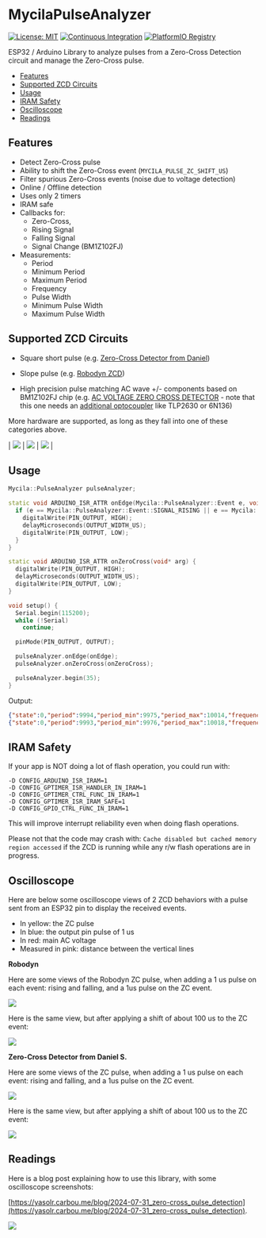 # MycilaPulseAnalyzer

[![License: MIT](https://img.shields.io/badge/License-MIT-yellow.svg)](https://opensource.org/licenses/MIT)
[![Continuous Integration](https://github.com/mathieucarbou/MycilaPulseAnalyzer/actions/workflows/ci.yml/badge.svg)](https://github.com/mathieucarbou/MycilaPulseAnalyzer/actions/workflows/ci.yml)
[![PlatformIO Registry](https://badges.registry.platformio.org/packages/mathieucarbou/library/MycilaPulseAnalyzer.svg)](https://registry.platformio.org/libraries/mathieucarbou/MycilaPulseAnalyzer)

ESP32 / Arduino Library to analyze pulses from a Zero-Cross Detection circuit and manage the Zero-Cross pulse.

- [Features](#features)
- [Supported ZCD Circuits](#supported-zcd-circuits)
- [Usage](#usage)
- [IRAM Safety](#iram-safety)
- [Oscilloscope](#oscilloscope)
- [Readings](#readings)

## Features

- Detect Zero-Cross pulse
- Ability to shift the Zero-Cross event (`MYCILA_PULSE_ZC_SHIFT_US`)
- Filter spurious Zero-Cross events (noise due to voltage detection)
- Online / Offline detection
- Uses only 2 timers
- IRAM safe
- Callbacks for:
  - Zero-Cross,
  - Rising Signal
  - Falling Signal
  - Signal Change (BM1Z102FJ)
- Measurements:
  - Period
  - Minimum Period
  - Maximum Period
  - Frequency
  - Pulse Width
  - Minimum Pulse Width
  - Maximum Pulse Width

## Supported ZCD Circuits

- Square short pulse (e.g. [Zero-Cross Detector from Daniel](https://www.pcbway.com/project/shareproject/Zero_Cross_Detector_a707a878.html))

- Slope pulse (e.g. [Robodyn ZCD](https://fr.aliexpress.com/item/1005006211999051.html))

- High precision pulse matching AC wave +/- components based on BM1Z102FJ chip (e.g. [AC VOLTAGE ZERO CROSS DETECTOR](https://www.electronics-lab.com/project/ac-voltage-zero-cross-detector/) - note that this one needs an [additional optocoupler](https://www.youtube.com/watch?v=1-9yDTj2IQw&lc=UgzWwX5jGTsKvb3e09t4AaABAg.9Vk7pMApNK39VmUSzBJooq) like TLP2630 or 6N136)

More hardware are supported, as long as they fall into one of these categories above.

| ![](https://yasolr.carbou.me/assets/img/measurements/Oscillo_ZCD.jpeg) | ![](https://yasolr.carbou.me/assets/img/measurements/Oscillo_ZCD_Robodyn.jpeg) | ![](https://www.electronics-lab.com/wp-content/uploads/2021/09/Output-Delay-Setting-DSET-Pin-Setting-Resistor-R7.jpg) |

## Usage

```cpp
Mycila::PulseAnalyzer pulseAnalyzer;

static void ARDUINO_ISR_ATTR onEdge(Mycila::PulseAnalyzer::Event e, void* arg) {
  if (e == Mycila::PulseAnalyzer::Event::SIGNAL_RISING || e == Mycila::PulseAnalyzer::Event::SIGNAL_FALLING) {
    digitalWrite(PIN_OUTPUT, HIGH);
    delayMicroseconds(OUTPUT_WIDTH_US);
    digitalWrite(PIN_OUTPUT, LOW);
  }
}

static void ARDUINO_ISR_ATTR onZeroCross(void* arg) {
  digitalWrite(PIN_OUTPUT, HIGH);
  delayMicroseconds(OUTPUT_WIDTH_US);
  digitalWrite(PIN_OUTPUT, LOW);
}

void setup() {
  Serial.begin(115200);
  while (!Serial)
    continue;

  pinMode(PIN_OUTPUT, OUTPUT);

  pulseAnalyzer.onEdge(onEdge);
  pulseAnalyzer.onZeroCross(onZeroCross);

  pulseAnalyzer.begin(35);
}
```

Output:

```json
{"state":0,"period":9994,"period_min":9975,"period_max":10014,"frequency":100.0600357,"width":1168,"width_min":1154,"width_max":1182}
{"state":0,"period":9993,"period_min":9976,"period_max":10018,"frequency":100.0700455,"width":1166,"width_min":1154,"width_max":1180}
```

## IRAM Safety

If your app is NOT doing a lot of flash operation, you could run with:

```
-D CONFIG_ARDUINO_ISR_IRAM=1
-D CONFIG_GPTIMER_ISR_HANDLER_IN_IRAM=1
-D CONFIG_GPTIMER_CTRL_FUNC_IN_IRAM=1
-D CONFIG_GPTIMER_ISR_IRAM_SAFE=1
-D CONFIG_GPIO_CTRL_FUNC_IN_IRAM=1
```

This will improve interrupt reliability even when doing flash operations.

Please not that the code may crash with: `Cache disabled but cached memory region accessed` if the ZCD is running while any r/w flash operations are in progress.

## Oscilloscope

Here are below some oscilloscope views of 2 ZCD behaviors with a pulse sent from an ESP32 pin to display the received events.

- In yellow: the ZC pulse
- In blue: the output pin pulse of 1 us
- In red: main AC voltage
- Measured in pink: distance between the vertical lines

**Robodyn**

Here are some views of the Robodyn ZC pulse, when adding a 1 us pulse on each event: rising and falling, and a 1us pulse on the ZC event.

[![](https://oss.carbou.me/MycilaPulseAnalyzer/assets/robodyn_zc.jpeg)](https://oss.carbou.me/MycilaPulseAnalyzer/assets/robodyn_zc.jpeg)

Here is the same view, but after applying a shift of about 100 us to the ZC event:

[![](https://oss.carbou.me/MycilaPulseAnalyzer/assets/robodyn_zc_delay.jpeg)](https://oss.carbou.me/MycilaPulseAnalyzer/assets/robodyn_zc_delay.jpeg)

**Zero-Cross Detector from Daniel S.**

Here are some views of the ZC pulse, when adding a 1 us pulse on each event: rising and falling, and a 1us pulse on the ZC event.

[![](https://oss.carbou.me/MycilaPulseAnalyzer/assets/zcd_zc.jpeg)](https://oss.carbou.me/MycilaPulseAnalyzer/assets/zcd_zc.jpeg)

Here is the same view, but after applying a shift of about 100 us to the ZC event:

[![](https://oss.carbou.me/MycilaPulseAnalyzer/assets/zcd_zc_delay.jpeg)](https://oss.carbou.me/MycilaPulseAnalyzer/assets/zcd_zc_delay.jpeg)

## Readings

Here is a blog post explaining how to use this library, with some oscilloscope screenshots:

[https://yasolr.carbou.me/blog/2024-07-31_zero-cross_pulse_detection](https://yasolr.carbou.me/blog/2024-07-31_zero-cross_pulse_detection).

[![](https://oss.carbou.me/MycilaPulseAnalyzer/assets/Oscillo_zc_isr_output_delay.jpeg)](https://oss.carbou.me/MycilaPulseAnalyzer/assets/Oscillo_zc_isr_output_delay.jpeg)
